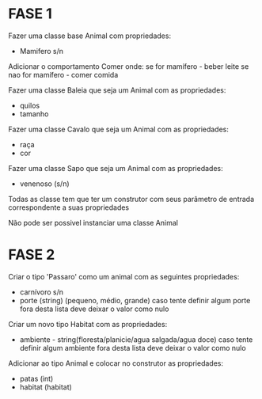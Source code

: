 FASE 1
====================

Fazer uma classe base Animal com propriedades:
- Mamifero s/n 

Adicionar o comportamento Comer onde:
se for mamífero - beber leite
se nao for mamífero - comer comida

Fazer uma classe Baleia que seja um Animal com as propriedades:
- quilos
- tamanho

Fazer uma classe Cavalo que seja um Animal com as propriedades:
- raça
- cor

Fazer uma classe Sapo que seja um Animal com as propriedades:
- venenoso (s/n)

Todas as classe tem que ter um construtor com seus parâmetro de entrada correspondente a suas propriedades


Não pode ser possivel instanciar uma classe Animal


FASE 2
====================

Criar o tipo 'Passaro' como um animal com as seguintes propriedades:
- carnívoro s/n
- porte (string) (pequeno, médio, grande)
caso tente definir algum porte fora desta lista deve deixar o valor como nulo

Criar um novo tipo Habitat com as propriedades:
- ambiente - string(floresta/planicie/agua salgada/agua doce)
caso tente definir algum ambiente fora desta lista deve deixar o valor como nulo

Adicionar ao tipo Animal e colocar no construtor as propriedades:
- patas (int)
- habitat (habitat)


